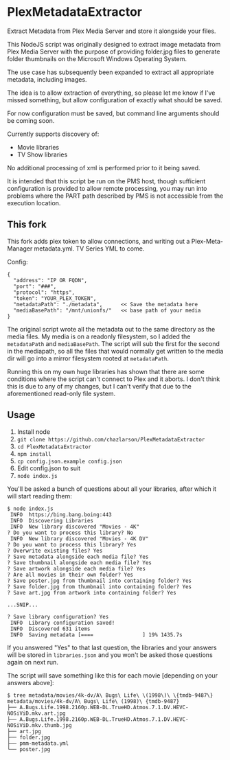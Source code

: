# PlexMetadataExtractor
Extract Metadata from Plex Media Server and store it alongside your files.

This NodeJS script was originally designed to extract image metadata from Plex Media Server with the purpose of providing folder.jpg files to generate folder thumbnails on the Microsoft Windows Operating System.

The use case has subsequently been expanded to extract all appropriate metadata, including images.

The idea is to allow extraction of everything, so please let me know if I've missed something, but allow configuration of exactly what should be saved.

For now configuration must be saved, but command line arguments should be coming soon.

Currently supports discovery of:
 - Movie libraries
 - TV Show libraries

No additional processing of xml is performed prior to it being saved.

It is intended that this script be run on the PMS host, though sufficient configuration is provided to allow remote processing, you may run into problems where the PART path described by PMS is not accessible from the execution location.

## This fork

This fork adds plex token to allow connections, and writing out a Plex-Meta-Manager metadata.yml.  TV Series YML to come.

Config:

```
{
  "address": "IP OR FQDN",
  "port": "###",
  "protocol": "https",
  "token": "YOUR_PLEX_TOKEN",
  "metadataPath": "./metadata",      << Save the metadata here
  "mediaBasePath": "/mnt/unionfs/"   << base path of your media
}
```

The original script wrote all the metadata out to the same directory as the media files.  My media is on a readonly filesystem, so I added the `metadataPath` and `mediaBasePath`.  The script will sub the first for the second in the mediapath, so all the files that would normally get written to the media dir will go into a mirror filesystem rooted at `metadataPath`.

Running this on my own huge libraries has shown that there are some conditions where the script can't connect to Plex and it aborts.  I don't think this is due to any of my changes, but I can't verify that due to the aforementioned read-only file system.

## Usage

1. Install node
1. `git clone https://github.com/chazlarson/PlexMetadataExtractor`
1. `cd PlexMetadataExtractor`
1. `npm install`
1. `cp config.json.example config.json`
1. Edit config.json to suit
1. `node index.js`


You'll be asked a bunch of questions about all your libraries, after which it will start reading them:
```
$ node index.js
 INFO  https://bing.bang.boing:443
 INFO  Discovering Libraries
 INFO  New library discovered "Movies - 4K"
? Do you want to process this library? No
 INFO  New library discovered "Movies - 4K DV"
? Do you want to process this library? Yes
? Overwrite existing files? Yes
? Save metadata alongside each media file? Yes
? Save thumbnail alongside each media file? Yes
? Save artwork alongside each media file? Yes
? Are all movies in their own folder? Yes
? Save poster.jpg from thumbnail into containing folder? Yes
? Save folder.jpg from thumbnail into containing folder? Yes
? Save art.jpg from artwork into containing folder? Yes

...SNIP...

? Save library configuration? Yes
 INFO  Library configuration saved!
 INFO  Discovered 631 items
 INFO  Saving metadata [====                ] 19% 1435.7s
```

If you answered "Yes" to that last question, the libraries and your answers will be stored in `libraries.json` and you won't be asked those questions again on next run.

The script will save something like this for each movie [depending on your answers above]:
```
$ tree metadata/movies/4k-dv/A\ Bugs\ Life\ \(1998\)\ \{tmdb-9487\}
metadata/movies/4k-dv/A\ Bugs\ Life\ (1998)\ {tmdb-9487}
├── A.Bugs.Life.1998.2160p.WEB-DL.TrueHD.Atmos.7.1.DV.HEVC-NOSiViD.mkv.art.jpg
├── A.Bugs.Life.1998.2160p.WEB-DL.TrueHD.Atmos.7.1.DV.HEVC-NOSiViD.mkv.thumb.jpg
├── art.jpg
├── folder.jpg
├── pmm-metadata.yml
└── poster.jpg
```
